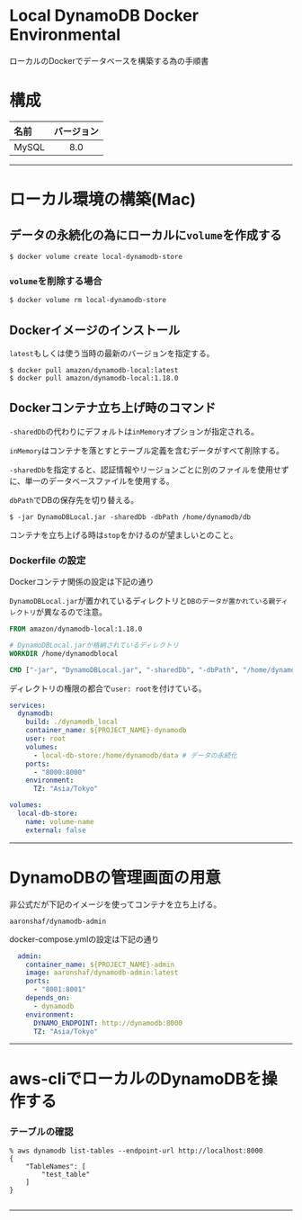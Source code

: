 # Local DynamoDB Docker Environmental

ローカルのDockerでデータベースを構築する為の手順書

# 構成

| 名前 | バージョン |
| :--- | :---: |
| MySQL | 8.0 |

---
# ローカル環境の構築(Mac)

## データの永続化の為にローカルに`volume`を作成する

```shell-session
$ docker volume create local-dynamodb-store
```

### `volume`を削除する場合

```shell-session
$ docker volume rm local-dynamodb-store
```

## Dockerイメージのインストール

`latest`もしくは使う当時の最新のバージョンを指定する。

```shell-session
$ docker pull amazon/dynamodb-local:latest
$ docker pull amazon/dynamodb-local:1.18.0
```

## Dockerコンテナ立ち上げ時のコマンド

`-sharedDb`の代わりにデフォルトは`inMemory`オプションが指定される。

`inMemory`はコンテナを落とすとテーブル定義を含むデータがすべて削除する。

`-sharedDb`を指定すると、認証情報やリージョンごとに別のファイルを使用せずに、単一のデータベースファイルを使用する。

`dbPath`でDBの保存先を切り替える。

```shell-session
$ -jar DynamoDBLocal.jar -sharedDb -dbPath /home/dynamodb/db
```

コンテナを立ち上げる時は`stop`をかけるのが望ましいとのこと。


### Dockerfile の設定

Dockerコンテナ関係の設定は下記の通り

`DynamoDBLocal.jar`が置かれているディレクトリと`DBのデータが置かれている親ディレクトリ`が異なるので注意。

```Dockerfile
FROM amazon/dynamodb-local:1.18.0

# DynamoDBLocal.jarが格納されているディレクトリ
WORKDIR /home/dynamodblocal

CMD ["-jar", "DynamoDBLocal.jar", "-sharedDb", "-dbPath", "/home/dynamodb/data"]

```

ディレクトリの権限の都合で`user: root`を付けている。

```yaml
services:
  dynamodb:
    build: ./dynamodb_local
    container_name: ${PROJECT_NAME}-dynamodb
    user: root
    volumes:
      - local-db-store:/home/dynamodb/data # データの永続化
    ports:
      - "8000:8000"
    environment:
      TZ: "Asia/Tokyo"

volumes:
  local-db-store:
    name: volume-name
    external: false
```

---

# DynamoDBの管理画面の用意

非公式だが下記のイメージを使ってコンテナを立ち上げる。

`aaronshaf/dynamodb-admin`

docker-compose.ymlの設定は下記の通り

```yaml
  admin:
    container_name: ${PROJECT_NAME}-admin
    image: aaronshaf/dynamodb-admin:latest
    ports:
      - "8001:8001"
    depends_on:
      - dynamodb
    environment:
      DYNAMO_ENDPOINT: http://dynamodb:8000
      TZ: "Asia/Tokyo"
```


---

# aws-cliでローカルのDynamoDBを操作する


### テーブルの確認

```shell
% aws dynamodb list-tables --endpoint-url http://localhost:8000
{
    "TableNames": [
        "test_table"
    ]
}
```



```shell

```


---
